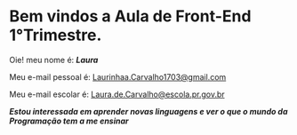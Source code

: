 # Bem vindos a Aula de Front-End 1°Trimestre.
Oie! meu nome é: ***Laura***

Meu e-mail pessoal é: Laurinhaa.Carvalho1703@gmail.com

Meu e-mail escolar é: Laura.de.Carvalho@escola.pr.gov.br

***Estou interessada em aprender novas linguagens e ver o que o mundo da Programação tem a me ensinar***

